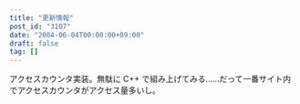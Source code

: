 ```yaml
---
title: "更新情報"
post_id: "3107"
date: "2004-06-04T00:00:00+09:00"
draft: false
tag: []
---
```



アクセスカウンタ実装。無駄に C++ で組み上げてみる……だって一番サイト内でアクセスカウンタがアクセス量多いし。
